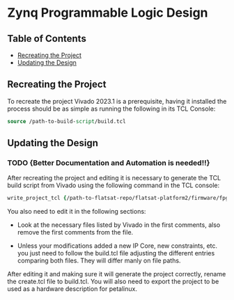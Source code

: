 # Zynq Programmable Logic Design

## Table of Contents
- [Recreating the Project](#recreating-the-project)
- [Updating the Design](#updating-the-design)

## Recreating the Project 
To recreate the project Vivado 2023.1 is a prerequisite, having it installed the process should be as simple as running the following in its TCL Console:

``` tcl
source /path-to-build-script/build.tcl
```

## Updating the Design 

### TODO {Better Documentation and Automation is needed!!}

After recreating the project and editing it is necessary to generate the TCL build script from Vivado using the following command in the TCL console:

``` tcl
write_project_tcl {/path-to-flatsat-repo/flatsat-platform2/firmware/fpga/create}

```
You also need to edit it in the following sections:

- Look at the necessary files listed by Vivado in the first comments, also remove the first comments from the file.

- Unless your modifications added a new IP Core, new constraints, etc. you just need to follow the build.tcl file adjusting the different entries comparing both files. They will differ manly on file paths.

After editing it and making sure it will generate the project correctly, rename the create.tcl file to build.tcl. You will also need to export the project to be used as a hardware description for petalinux.


